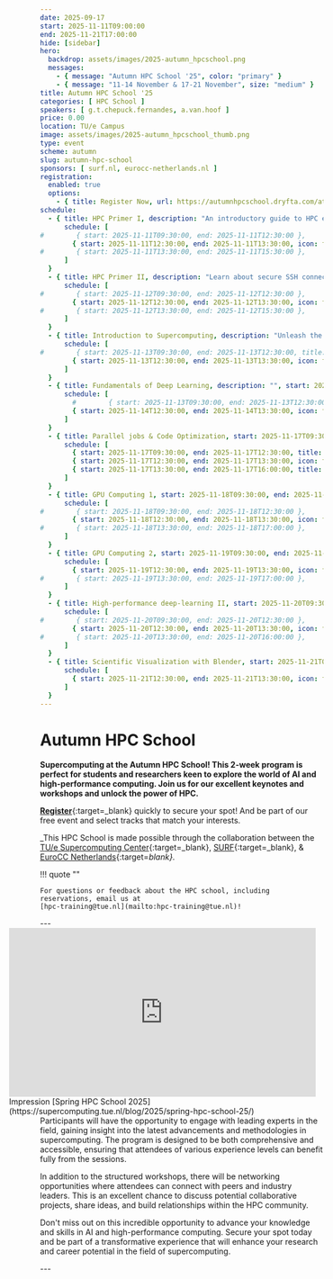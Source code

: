 ```yaml
---
date: 2025-09-17
start: 2025-11-11T09:00:00
end: 2025-11-21T17:00:00
hide: [sidebar]
hero:
  backdrop: assets/images/2025-autumn_hpcschool.png
  messages:
    - { message: "Autumn HPC School '25", color: "primary" }
    - { message: "11-14 November & 17-21 November", size: "medium" }
title: Autumn HPC School '25
categories: [ HPC School ]
speakers: [ g.t.chepuck.fernandes, a.van.hoof ]
price: 0.00
location: TU/e Campus
image: assets/images/2025-autumn_hpcschool_thumb.png
type: event
scheme: autumn
slug: autumn-hpc-school
sponsors: [ surf.nl, eurocc-netherlands.nl ]
registration:
  enabled: true
  options:
    - { title: Register Now, url: https://autumnhpcschool.dryfta.com/attendee-registration, qr: true }
schedule:
  - { title: HPC Primer I, description: "An introductory guide to HPC essentials for beginners, covering remote terminal setup, bash scripting, file management, job execution with SLURM, and an overview of TU/e's Supercomputing Center.", start: 2025-11-11T09:30:00, end: 2025-11-11T15:30:00, speakers: [ g.t.chepuck.fernandes, a.van.hoof ],
      schedule: [
#        { start: 2025-11-11T09:30:00, end: 2025-11-11T12:30:00 },
        { start: 2025-11-11T12:30:00, end: 2025-11-11T13:30:00, icon: food-fork-drink, title: Lunch },
#        { start: 2025-11-11T13:30:00, end: 2025-11-11T15:30:00 },
      ]
  }
  - { title: HPC Primer II, description: "Learn about secure SSH connections, setting up Git for version control, and understanding repository licenses in day two of the HPC Primer.", start: 2025-11-12T09:30:00, end: 2025-11-12T15:30:00, speakers: [ a.van.hoof, g.t.chepuck.fernandes ],
      schedule: [
#        { start: 2025-11-12T09:30:00, end: 2025-11-12T12:30:00 },
        { start: 2025-11-12T12:30:00, end: 2025-11-12T13:30:00, icon: food-fork-drink, title: Lunch },
#        { start: 2025-11-12T13:30:00, end: 2025-11-12T15:30:00 },
      ]
  }
  - { title: Introduction to Supercomputing, description: "Unleash the potential of supercomputing clusters", start: 2025-11-13T09:30:00, end: 2025-11-13T15:00:00,
      schedule: [
#        { start: 2025-11-13T09:30:00, end: 2025-11-13T12:30:00, title: Introduction to Supercomputing, description: "Learn to harness the power of clusters and supercomputers for large-scale computations and analyses in this course." },
        { start: 2025-11-13T12:30:00, end: 2025-11-13T13:30:00, icon: food-fork-drink, title: Lunch },
      ]
  }
  - { title: Fundamentals of Deep Learning, description: "", start: 2025-11-14T09:30:00, end: 2025-11-14T15:00:00,
      schedule: [
        #        { start: 2025-11-13T09:30:00, end: 2025-11-13T12:30:00, title: Introduction to Supercomputing, description: "Learn to harness the power of clusters and supercomputers for large-scale computations and analyses in this course." },
        { start: 2025-11-14T12:30:00, end: 2025-11-14T13:30:00, icon: food-fork-drink, title: Lunch },
      ]
  }
  - { title: Parallel jobs & Code Optimization, start: 2025-11-17T09:30:00, end: 2025-11-17T16:00:00,
      schedule: [
        { start: 2025-11-17T09:30:00, end: 2025-11-17T12:30:00, title: Embarrassingly Parallel jobs },
        { start: 2025-11-17T12:30:00, end: 2025-11-17T13:30:00, icon: food-fork-drink, title: Lunch },
        { start: 2025-11-17T13:30:00, end: 2025-11-17T16:00:00, title: "Code optimization techniques for HPC" },
      ]
  }
  - { title: GPU Computing 1, start: 2025-11-18T09:30:00, end: 2025-11-18T17:00:00,
      schedule: [
#        { start: 2025-11-18T09:30:00, end: 2025-11-18T12:30:00 },
        { start: 2025-11-18T12:30:00, end: 2025-11-18T13:30:00, icon: food-fork-drink, title: Lunch },
#        { start: 2025-11-18T13:30:00, end: 2025-11-18T17:00:00 },
      ]
  }
  - { title: GPU Computing 2, start: 2025-11-19T09:30:00, end: 2025-11-19T17:00:00,
      schedule: [
        { start: 2025-11-19T12:30:00, end: 2025-11-19T13:30:00, icon: food-fork-drink, title: Lunch },
#        { start: 2025-11-19T13:30:00, end: 2025-11-19T17:00:00 },
      ]
  }
  - { title: High-performance deep-learning II, start: 2025-11-20T09:30:00, end: 2025-11-20T16:00:00,
      schedule: [
#        { start: 2025-11-20T09:30:00, end: 2025-11-20T12:30:00 },
        { start: 2025-11-20T12:30:00, end: 2025-11-20T13:30:00, icon: food-fork-drink, title: Lunch },
#        { start: 2025-11-20T13:30:00, end: 2025-11-20T16:00:00 },
      ]
  }
  - { title: Scientific Visualization with Blender, start: 2025-11-21T09:30:00, end: 2025-11-21T16:30:00,
      schedule: [
        { start: 2025-11-21T12:30:00, end: 2025-11-21T13:30:00, icon: food-fork-drink, title: Lunch },
      ]
  }
---
```


# Autumn HPC School

**Supercomputing at the Autumn HPC School! This 2-week program is perfect for students and researchers keen to explore
the world of AI and high-performance computing. Join us for our excellent keynotes and workshops and unlock the power of
HPC.**

[**Register**](https://autumnhpcschool.dryfta.com/attendee-registration){:target=_blank} quickly to secure your spot! And be part of our free event and select tracks that match your interests.

_This HPC School is made possible through the collaboration between the [TU/e Supercomputing Center](https://www.linkedin.com/in/supercomputing/){:target=_blank}, [SURF](https://www.surf.nl){:target=_blank}, & [EuroCC Netherlands](https://eurocc-netherlands.nl/nl/){:target=_blank}._

<!-- more -->

!!! quote ""

    For questions or feedback about the HPC school, including reservations, email us at
    [hpc-training@tue.nl](mailto:hpc-training@tue.nl)!

<div style="clear: both" markdown>---</div>

<figure markdown style="float: right; margin: 0 1em;">
  <iframe width="545" height="300" src="https://www.youtube.com/embed/uKQvDekpBc8?si=uVHj4Ouc8xxNSkfP" title="YouTube video player" frameborder="0" allow="accelerometer; autoplay; clipboard-write; encrypted-media; gyroscope; picture-in-picture; web-share" referrerpolicy="strict-origin-when-cross-origin" allowfullscreen></iframe>
  <figcaption markdown>Impression [Spring HPC School 2025](https://supercomputing.tue.nl/blog/2025/spring-hpc-school-25/)</figcaption>
</figure>

Participants will have the opportunity to engage with leading experts in the field, gaining insight into the latest
advancements and methodologies in supercomputing. The program is designed to be both comprehensive and accessible,
ensuring that attendees of various experience levels can benefit fully from the sessions.

In addition to the structured workshops, there will be networking opportunities where attendees can connect with peers
and industry leaders. This is an excellent chance to discuss potential collaborative projects, share ideas, and build
relationships within the HPC community.

Don't miss out on this incredible opportunity to advance your knowledge and skills in AI and high-performance computing.
Secure your spot today and be part of a transformative experience that will enhance your research and career potential
in the field of supercomputing.

<div style="clear: both" markdown>---</div>
